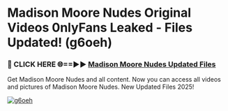 # Madison Moore Nudes Original Videos 0nlyFans Leaked - Files Updated! (g6oeh)

<h3>🔴 CLICK HERE 🌐==►► <a href="https://tinyurl.com/52m3yx9h" rel="nofollow">Madison Moore Nudes Updated Files</a></h3>

Get Madison Moore Nudes and all content. Now you can access all videos and pictures of Madison Moore Nudes. New Updated Files 2025!

[![g6oeh](https://i.imgur.com/TnHtlc8.gif)](https://tinyurl.com/52m3yx9h)
